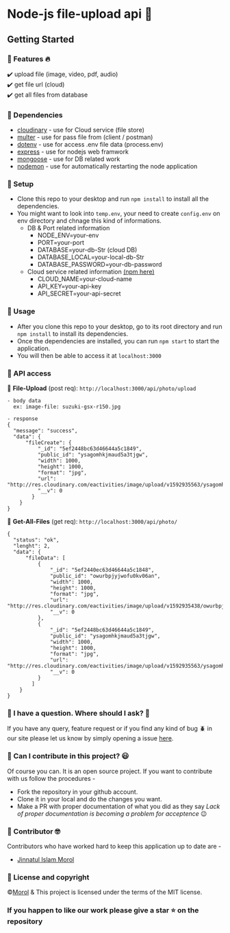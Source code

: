 # Node-js file-upload api :tada:

## Getting Started
### :large_blue_diamond: Features :fire:
 :heavy_check_mark: upload file (image, video, pdf, audio)\
 :heavy_check_mark: get file url (cloud)\
 :heavy_check_mark: get all files from database

### :large_blue_diamond: Dependencies
  - [cloudinary](https://www.npmjs.com/package/cloudinary) - use for Cloud service (file store)
  - [multer](https://www.npmjs.com/package/multer) - use for pass file from (client / postman)
  - [dotenv](https://www.npmjs.com/package/dotenv) - use for access .env file data (process.env)
  - [express](https://www.npmjs.com/package/express) - use for nodejs web framwork
  - [mongoose](https://www.npmjs.com/package/mongoose) - use for DB related work
  - [nodemon](https://www.npmjs.com/package/nodemon) - use for automatically restarting the node application
  
### :large_blue_diamond: Setup
- Clone this repo to your desktop and run `npm install` to install all the dependencies.
- You might want to look into `temp.env`, your need to create `config.env` on env directory and chnage this kind of informations.
  - DB & Port related information
    - NODE_ENV=your-env
    - PORT=your-port
    - DATABASE=your-db-Str (cloud DB)
    - DATABASE_LOCAL=your-local-db-Str
    - DATABASE_PASSWORD=your-db-password
  - Cloud service related information [(npm here)](https://www.npmjs.com/package/cloudinary)
    - CLOUD_NAME=your-cloud-name
    - API_KEY=your-api-key
    - API_SECRET=your-api-secret

### :large_blue_diamond: Usage
- After you clone this repo to your desktop, go to its root directory and run `npm install` to install its dependencies.
- Once the dependencies are installed, you can run `npm start` to start the application. 
- You will then be able to access it at `localhost:3000`

### :large_blue_diamond: API access
  :red_circle: **File-Upload** (post req): `http://localhost:3000/api/photo/upload`
  ```
  - body data
    ex: image-file: suzuki-gsx-r150.jpg
    
  - response 
  {
    "message": "success",
    "data": {
        "fileCreate": {
            "_id": "5ef2448bc63d46644a5c1849",
            "public_id": "ysagomhkjmaud5a3tjgw",
            "width": 1000,
            "height": 1000,
            "format": "jpg",
            "url": "http://res.cloudinary.com/eactivities/image/upload/v1592935563/ysagomhkjmaud5a3tjgw.jpg",
            "__v": 0
          }
      }
  }
  ```
  :red_circle: **Get-All-Files** (get req): `http://localhost:3000/api/photo/`
  ```
  {
    "status": "ok",
    "lenght": 2,
    "data": {
        "fileData": [
            {
                "_id": "5ef2440ec63d46644a5c1848",
                "public_id": "owurbpjyjwofu0kv06an",
                "width": 1000,
                "height": 1000,
                "format": "jpg",
                "url": "http://res.cloudinary.com/eactivities/image/upload/v1592935438/owurbpjyjwofu0kv06an.jpg",
                "__v": 0
            },
            {
                "_id": "5ef2448bc63d46644a5c1849",
                "public_id": "ysagomhkjmaud5a3tjgw",
                "width": 1000,
                "height": 1000,
                "format": "jpg",
                "url": "http://res.cloudinary.com/eactivities/image/upload/v1592935563/ysagomhkjmaud5a3tjgw.jpg",
                "__v": 0
            }
          ]
      }
  }
  ```
  

### :large_blue_diamond: I have a question. Where should I ask? :thinking:

If you have any query, feature request or if you find any kind of bug :beetle: in our site please let us know by simply opening a issue [here](https://github.com/pro-js/node-file-upload-api/issues).

### :large_blue_diamond: Can I contribute in this project? :smiley:

Of course you can. It is an open source project. If you want to contribute with us follow the procedures -

- Fork the repository in your github account.
- Clone it in your local and do the changes you want.
- Make a PR with proper documentation of what you did as they say _Lack of proper documentation is becoming a problem for acceptence_ :wink:

### :large_blue_diamond: Contributor :nerd_face:
Contributors who have worked hard to keep this application up to date are -
- [Jinnatul Islam Morol](https://www.facebook.com/mdjinnatul.islam)

### :large_blue_diamond: License and copyright
©[Morol](https://github.com/jinnatul) & This project is licensed under the terms of the MIT license.

### If you happen to like our work please give a star :star: on the repository
 
